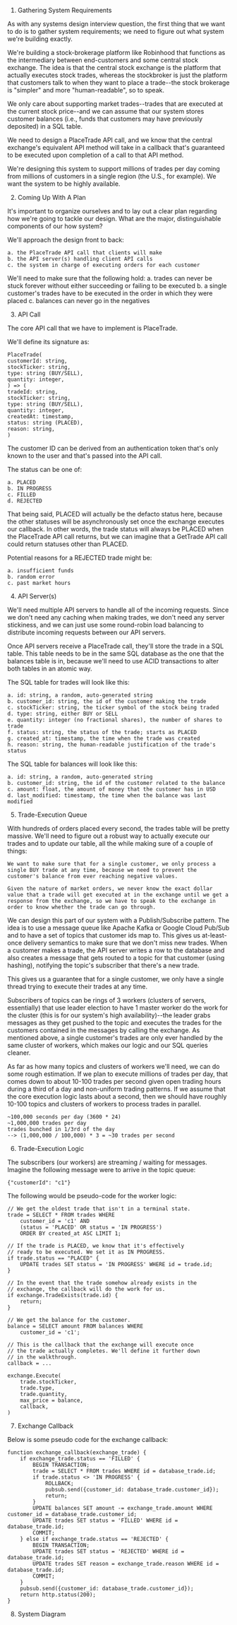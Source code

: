 1. Gathering System Requirements

As with any systems design interview question, the first thing that we want to do is to gather system requirements; we need to figure out what system we're building exactly.

We're building a stock-brokerage platform like Robinhood that functions as the intermediary between end-customers and some central stock exchange. The idea is that the central stock exchange is the platform that actually executes stock trades, whereas the stockbroker is just the platform that customers talk to when they want to place a trade--the stock brokerage is "simpler" and more "human-readable", so to speak.

We only care about supporting market trades--trades that are executed at the current stock price--and we can assume that our system stores customer balances (i.e., funds that customers may have previously deposited) in a SQL table.

We need to design a PlaceTrade API call, and we know that the central exchange's equivalent API method will take in a callback that's guaranteed to be executed upon completion of a call to that API method.

We're designing this system to support millions of trades per day coming from millions of customers in a single region (the U.S., for example). We want the system to be highly available.

2. Coming Up With A Plan

It's important to organize ourselves and to lay out a clear plan regarding how we're going to tackle our design. What are the major, distinguishable components of our how system?

We'll approach the design front to back:

    a. the PlaceTrade API call that clients will make
    b. the API server(s) handling client API calls
    c. the system in charge of executing orders for each customer

We'll need to make sure that the following hold:
    a. trades can never be stuck forever without either succeeding or failing to be executed
    b. a single customer's trades have to be executed in the order in which they were placed
    c. balances can never go in the negatives

3. API Call

The core API call that we have to implement is PlaceTrade.

We'll define its signature as:

    PlaceTrade(
    customerId: string,
    stockTicker: string,
    type: string (BUY/SELL),
    quantity: integer,
    ) => (
    tradeId: string,
    stockTicker: string,
    type: string (BUY/SELL),
    quantity: integer,
    createdAt: timestamp,
    status: string (PLACED),
    reason: string,
    )

The customer ID can be derived from an authentication token that's only known to the user and that's passed into the API call.

The status can be one of:

    a. PLACED
    b. IN PROGRESS
    c. FILLED
    d. REJECTED

That being said, PLACED will actually be the defacto status here, because the other statuses will be asynchronously set once the exchange executes our callback. In other words, the trade status will always be PLACED when the PlaceTrade API call returns, but we can imagine that a GetTrade API call could return statuses other than PLACED.

Potential reasons for a REJECTED trade might be:

    a. insufficient funds
    b. random error
    c. past market hours

4. API Server(s)

We'll need multiple API servers to handle all of the incoming requests. Since we don't need any caching when making trades, we don't need any server stickiness, and we can just use some round-robin load balancing to distribute incoming requests between our API servers.

Once API servers receive a PlaceTrade call, they'll store the trade in a SQL table. This table needs to be in the same SQL database as the one that the balances table is in, because we'll need to use ACID transactions to alter both tables in an atomic way.

The SQL table for trades will look like this:

    a. id: string, a random, auto-generated string
    b. customer_id: string, the id of the customer making the trade
    c. stockTicker: string, the ticker symbol of the stock being traded
    d. type: string, either BUY or SELL
    e. quantity: integer (no fractional shares), the number of shares to trade
    f. status: string, the status of the trade; starts as PLACED
    g. created_at: timestamp, the time when the trade was created
    h. reason: string, the human-readable justification of the trade's status

The SQL table for balances will look like this:

    a. id: string, a random, auto-generated string
    b. customer_id: string, the id of the customer related to the balance
    c. amount: float, the amount of money that the customer has in USD
    d. last_modified: timestamp, the time when the balance was last modified

5. Trade-Execution Queue

With hundreds of orders placed every second, the trades table will be pretty massive. We'll need to figure out a robust way to actually execute our trades and to update our table, all the while making sure of a couple of things:

    We want to make sure that for a single customer, we only process a single BUY trade at any time, because we need to prevent the customer's balance from ever reaching negative values.

    Given the nature of market orders, we never know the exact dollar value that a trade will get executed at in the exchange until we get a response from the exchange, so we have to speak to the exchange in order to know whether the trade can go through.

We can design this part of our system with a Publish/Subscribe pattern. The idea is to use a message queue like Apache Kafka or Google Cloud Pub/Sub and to have a set of topics that customer ids map to. This gives us at-least-once delivery semantics to make sure that we don't miss new trades. When a customer makes a trade, the API server writes a row to the database and also creates a message that gets routed to a topic for that customer (using hashing), notifying the topic's subscriber that there's a new trade.

This gives us a guarantee that for a single customer, we only have a single thread trying to execute their trades at any time.

Subscribers of topics can be rings of 3 workers (clusters of servers, essentially) that use leader election to have 1 master worker do the work for the cluster (this is for our system's high availability)--the leader grabs messages as they get pushed to the topic and executes the trades for the customers contained in the messages by calling the exchange. As mentioned above, a single customer's trades are only ever handled by the same cluster of workers, which makes our logic and our SQL queries cleaner.

As far as how many topics and clusters of workers we'll need, we can do some rough estimation. If we plan to execute millions of trades per day, that comes down to about 10-100 trades per second given open trading hours during a third of a day and non-uniform trading patterns. If we assume that the core execution logic lasts about a second, then we should have roughly 10-100 topics and clusters of workers to process trades in parallel.

    ~100,000 seconds per day (3600 * 24)
    ~1,000,000 trades per day
    trades bunched in 1/3rd of the day
    --> (1,000,000 / 100,000) * 3 = ~30 trades per second

6. Trade-Execution Logic

The subscribers (our workers) are streaming / waiting for messages. Imagine the following message were to arrive in the topic queue:

    {"customerId": "c1"}

The following would be pseudo-code for the worker logic:

    // We get the oldest trade that isn't in a terminal state.
    trade = SELECT * FROM trades WHERE
        customer_id = 'c1' AND
        (status = 'PLACED' OR status = 'IN PROGRESS')
        ORDER BY created_at ASC LIMIT 1;

    // If the trade is PLACED, we know that it's effectively
    // ready to be executed. We set it as IN PROGRESS.
    if trade.status == "PLACED" {
        UPDATE trades SET status = 'IN PROGRESS' WHERE id = trade.id;
    }

    // In the event that the trade somehow already exists in the
    // exchange, the callback will do the work for us.
    if exchange.TradeExists(trade.id) {
        return;
    }

    // We get the balance for the customer.
    balance = SELECT amount FROM balances WHERE
        customer_id = 'c1';

    // This is the callback that the exchange will execute once
    // the trade actually completes. We'll define it further down
    // in the walkthrough.
    callback = ...

    exchange.Execute(
        trade.stockTicker,
        trade.type,
        trade.quantity,
        max_price = balance,
        callback,
    )

7. Exchange Callback

Below is some pseudo code for the exchange callback:

    function exchange_callback(exchange_trade) {
        if exchange_trade.status == 'FILLED' {
            BEGIN TRANSACTION;
            trade = SELECT * FROM trades WHERE id = database_trade.id;
            if trade.status <> 'IN PROGRESS' {
                ROLLBACK;
                pubsub.send({customer_id: database_trade.customer_id});
                return;
            }
            UPDATE balances SET amount -= exchange_trade.amount WHERE customer_id = database_trade.customer_id;
            UPDATE trades SET status = 'FILLED' WHERE id = database_trade.id;
            COMMIT;
        } else if exchange_trade.status == 'REJECTED' {
            BEGIN TRANSACTION;
            UPDATE trades SET status = 'REJECTED' WHERE id = database_trade.id;
            UPDATE trades SET reason = exchange_trade.reason WHERE id = database_trade.id;
            COMMIT;
        }
        pubsub.send({customer_id: database_trade.customer_id});
        return http.status(200);
    }

8. System Diagram